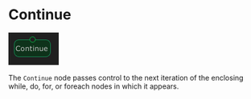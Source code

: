 # Continue

![](../../images/node-reference/continue.png)

The `Continue` node passes control to the next iteration of the enclosing while, do, for, or foreach nodes in which it appears.